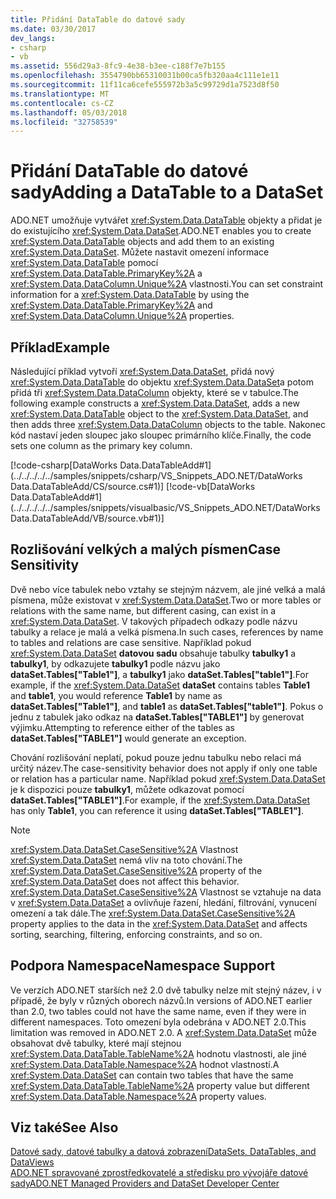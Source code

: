 ```yaml
---
title: Přidání DataTable do datové sady
ms.date: 03/30/2017
dev_langs:
- csharp
- vb
ms.assetid: 556d29a3-8fc9-4e38-b3ee-c188f7e7b155
ms.openlocfilehash: 3554790bb65310031b00ca5fb320aa4c111e1e11
ms.sourcegitcommit: 11f11ca6cefe555972b3a5c99729d1a7523d8f50
ms.translationtype: MT
ms.contentlocale: cs-CZ
ms.lasthandoff: 05/03/2018
ms.locfileid: "32758539"
---
```

# <a name="adding-a-datatable-to-a-dataset"></a><span data-ttu-id="9a684-102">Přidání DataTable do datové sady</span><span class="sxs-lookup"><span data-stu-id="9a684-102">Adding a DataTable to a DataSet</span></span>
<span data-ttu-id="9a684-103">ADO.NET umožňuje vytvářet <xref:System.Data.DataTable> objekty a přidat je do existujícího <xref:System.Data.DataSet>.</span><span class="sxs-lookup"><span data-stu-id="9a684-103">ADO.NET enables you to create <xref:System.Data.DataTable> objects and add them to an existing <xref:System.Data.DataSet>.</span></span> <span data-ttu-id="9a684-104">Můžete nastavit omezení informace <xref:System.Data.DataTable> pomocí <xref:System.Data.DataTable.PrimaryKey%2A> a <xref:System.Data.DataColumn.Unique%2A> vlastnosti.</span><span class="sxs-lookup"><span data-stu-id="9a684-104">You can set constraint information for a <xref:System.Data.DataTable> by using the <xref:System.Data.DataTable.PrimaryKey%2A> and <xref:System.Data.DataColumn.Unique%2A> properties.</span></span>  
  
## <a name="example"></a><span data-ttu-id="9a684-105">Příklad</span><span class="sxs-lookup"><span data-stu-id="9a684-105">Example</span></span>  
 <span data-ttu-id="9a684-106">Následující příklad vytvoří <xref:System.Data.DataSet>, přidá nový <xref:System.Data.DataTable> do objektu <xref:System.Data.DataSet>a potom přidá tři <xref:System.Data.DataColumn> objekty, které se v tabulce.</span><span class="sxs-lookup"><span data-stu-id="9a684-106">The following example constructs a <xref:System.Data.DataSet>, adds a new <xref:System.Data.DataTable> object to the <xref:System.Data.DataSet>, and then adds three <xref:System.Data.DataColumn> objects to the table.</span></span> <span data-ttu-id="9a684-107">Nakonec kód nastaví jeden sloupec jako sloupec primárního klíče.</span><span class="sxs-lookup"><span data-stu-id="9a684-107">Finally, the code sets one column as the primary key column.</span></span>  
  
 [!code-csharp[DataWorks Data.DataTableAdd#1](../../../../../samples/snippets/csharp/VS_Snippets_ADO.NET/DataWorks Data.DataTableAdd/CS/source.cs#1)]
 [!code-vb[DataWorks Data.DataTableAdd#1](../../../../../samples/snippets/visualbasic/VS_Snippets_ADO.NET/DataWorks Data.DataTableAdd/VB/source.vb#1)]  
  
## <a name="case-sensitivity"></a><span data-ttu-id="9a684-108">Rozlišování velkých a malých písmen</span><span class="sxs-lookup"><span data-stu-id="9a684-108">Case Sensitivity</span></span>  
 <span data-ttu-id="9a684-109">Dvě nebo více tabulek nebo vztahy se stejným názvem, ale jiné velká a malá písmena, může existovat v <xref:System.Data.DataSet>.</span><span class="sxs-lookup"><span data-stu-id="9a684-109">Two or more tables or relations with the same name, but different casing, can exist in a <xref:System.Data.DataSet>.</span></span> <span data-ttu-id="9a684-110">V takových případech odkazy podle názvu tabulky a relace je malá a velká písmena.</span><span class="sxs-lookup"><span data-stu-id="9a684-110">In such cases, references by name to tables and relations are case sensitive.</span></span> <span data-ttu-id="9a684-111">Například pokud <xref:System.Data.DataSet> **datovou sadu** obsahuje tabulky **tabulky1** a **tabulky1**, by odkazujete **tabulky1** podle názvu jako **dataSet.Tables["Table1"]**, a **tabulky1** jako **dataSet.Tables["table1"]**.</span><span class="sxs-lookup"><span data-stu-id="9a684-111">For example, if the <xref:System.Data.DataSet> **dataSet** contains tables **Table1** and **table1**, you would reference **Table1** by name as **dataSet.Tables["Table1"]**, and **table1** as **dataSet.Tables["table1"]**.</span></span> <span data-ttu-id="9a684-112">Pokus o jednu z tabulek jako odkaz na **dataSet.Tables["TABLE1"]** by generovat výjimku.</span><span class="sxs-lookup"><span data-stu-id="9a684-112">Attempting to reference either of the tables as **dataSet.Tables["TABLE1"]** would generate an exception.</span></span>  
  
 <span data-ttu-id="9a684-113">Chování rozlišování neplatí, pokud pouze jednu tabulku nebo relaci má určitý název.</span><span class="sxs-lookup"><span data-stu-id="9a684-113">The case-sensitivity behavior does not apply if only one table or relation has a particular name.</span></span> <span data-ttu-id="9a684-114">Například pokud <xref:System.Data.DataSet> je k dispozici pouze **tabulky1**, můžete odkazovat pomocí **dataSet.Tables["TABLE1"]**.</span><span class="sxs-lookup"><span data-stu-id="9a684-114">For example, if the <xref:System.Data.DataSet> has only **Table1**, you can reference it using **dataSet.Tables["TABLE1"]**.</span></span>  
  
> [!NOTE]
>  <span data-ttu-id="9a684-115"><xref:System.Data.DataSet.CaseSensitive%2A> Vlastnost <xref:System.Data.DataSet> nemá vliv na toto chování.</span><span class="sxs-lookup"><span data-stu-id="9a684-115">The <xref:System.Data.DataSet.CaseSensitive%2A> property of the <xref:System.Data.DataSet> does not affect this behavior.</span></span> <span data-ttu-id="9a684-116"><xref:System.Data.DataSet.CaseSensitive%2A> Vlastnost se vztahuje na data v <xref:System.Data.DataSet> a ovlivňuje řazení, hledání, filtrování, vynucení omezení a tak dále.</span><span class="sxs-lookup"><span data-stu-id="9a684-116">The <xref:System.Data.DataSet.CaseSensitive%2A> property applies to the data in the <xref:System.Data.DataSet> and affects sorting, searching, filtering, enforcing constraints, and so on.</span></span>  
  
## <a name="namespace-support"></a><span data-ttu-id="9a684-117">Podpora Namespace</span><span class="sxs-lookup"><span data-stu-id="9a684-117">Namespace Support</span></span>  
 <span data-ttu-id="9a684-118">Ve verzích ADO.NET starších než 2.0 dvě tabulky nelze mít stejný název, i v případě, že byly v různých oborech názvů.</span><span class="sxs-lookup"><span data-stu-id="9a684-118">In versions of ADO.NET earlier than 2.0, two tables could not have the same name, even if they were in different namespaces.</span></span> <span data-ttu-id="9a684-119">Toto omezení byla odebrána v ADO.NET 2.0.</span><span class="sxs-lookup"><span data-stu-id="9a684-119">This limitation was removed in ADO.NET 2.0.</span></span> <span data-ttu-id="9a684-120">A <xref:System.Data.DataSet> může obsahovat dvě tabulky, které mají stejnou <xref:System.Data.DataTable.TableName%2A> hodnotu vlastnosti, ale jiné <xref:System.Data.DataTable.Namespace%2A> hodnot vlastností.</span><span class="sxs-lookup"><span data-stu-id="9a684-120">A <xref:System.Data.DataSet> can contain two tables that have the same <xref:System.Data.DataTable.TableName%2A> property value but different <xref:System.Data.DataTable.Namespace%2A> property values.</span></span>  
  
## <a name="see-also"></a><span data-ttu-id="9a684-121">Viz také</span><span class="sxs-lookup"><span data-stu-id="9a684-121">See Also</span></span>  
 [<span data-ttu-id="9a684-122">Datové sady, datové tabulky a datová zobrazení</span><span class="sxs-lookup"><span data-stu-id="9a684-122">DataSets, DataTables, and DataViews</span></span>](../../../../../docs/framework/data/adonet/dataset-datatable-dataview/index.md)  
 [<span data-ttu-id="9a684-123">ADO.NET spravované zprostředkovatelé a středisku pro vývojáře datové sady</span><span class="sxs-lookup"><span data-stu-id="9a684-123">ADO.NET Managed Providers and DataSet Developer Center</span></span>](http://go.microsoft.com/fwlink/?LinkId=217917)
